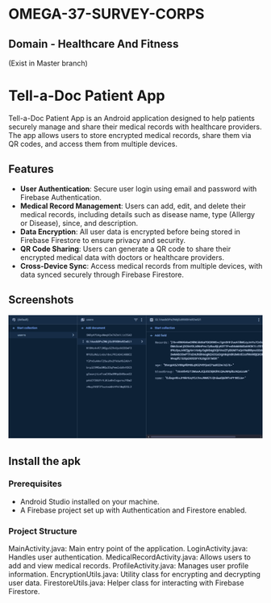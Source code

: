 # OMEGA-37-SURVEY-CORPS

## Domain -  Healthcare And Fitness
(Exist in Master branch)
# Tell-a-Doc Patient App

Tell-a-Doc Patient App is an Android application designed to help patients securely manage and share their medical records with healthcare providers. The app allows users to store encrypted medical records, share them via QR codes, and access them from multiple devices.

## Features

- **User Authentication**: Secure user login using email and password with Firebase Authentication.
- **Medical Record Management**: Users can add, edit, and delete their medical records, including details such as disease name, type (Allergy or Disease), since, and description.
- **Data Encryption**: All user data is encrypted before being stored in Firebase Firestore to ensure privacy and security.
- **QR Code Sharing**: Users can generate a QR code to share their encrypted medical data with doctors or healthcare providers.
- **Cross-Device Sync**: Access medical records from multiple devices, with data synced securely through Firebase Firestore.

## Screenshots

![Secure Database](image_2024-08-26_234447707.png)

## Install the apk

### Prerequisites

- Android Studio installed on your machine.
- A Firebase project set up with Authentication and Firestore enabled.

### Project Structure
MainActivity.java: Main entry point of the application.
LoginActivity.java: Handles user authentication.
MedicalRecordActivity.java: Allows users to add and view medical records.
ProfileActivity.java: Manages user profile information.
EncryptionUtils.java: Utility class for encrypting and decrypting user data.
FirestoreUtils.java: Helper class for interacting with Firebase Firestore.
